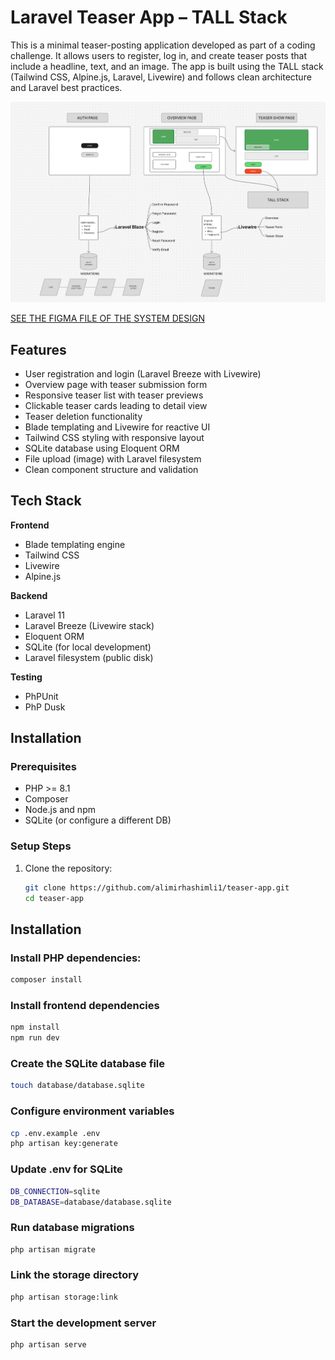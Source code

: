 # Laravel Teaser App – TALL Stack

This is a minimal teaser-posting application developed as part of a coding challenge. It allows users to register, log in, and create teaser posts that include a headline, text, and an image. The app is built using the TALL stack (Tailwind CSS, Alpine.js, Laravel, Livewire) and follows clean architecture and Laravel best practices.

![System design](system_design.png)

[SEE THE FIGMA FILE OF THE SYSTEM DESIGN](https://www.figma.com/board/SY41bjgD94Ltj7IqlXi0hr/Untitled?node-id=0-1&t=qM5eBj4vjC8l99nL-1)


## Features

- User registration and login (Laravel Breeze with Livewire)
- Overview page with teaser submission form
- Responsive teaser list with teaser previews
- Clickable teaser cards leading to detail view
- Teaser deletion functionality
- Blade templating and Livewire for reactive UI
- Tailwind CSS styling with responsive layout
- SQLite database using Eloquent ORM
- File upload (image) with Laravel filesystem
- Clean component structure and validation

## Tech Stack

**Frontend**
- Blade templating engine
- Tailwind CSS
- Livewire
- Alpine.js

**Backend**
- Laravel 11
- Laravel Breeze (Livewire stack)
- Eloquent ORM
- SQLite (for local development)
- Laravel filesystem (public disk)

**Testing**
- PhPUnit
- PhP Dusk


## Installation

### Prerequisites

- PHP >= 8.1
- Composer
- Node.js and npm
- SQLite (or configure a different DB)

### Setup Steps

1. Clone the repository:
   ```bash
   git clone https://github.com/alimirhashimli1/teaser-app.git
   cd teaser-app

## Installation

### Install PHP dependencies:

```bash
composer install
```

###  Install frontend  dependencies

```bash
npm install
npm run dev
```

###  Create the SQLite database file

```bash
touch database/database.sqlite
```

###  Configure environment variables

```bash
cp .env.example .env
php artisan key:generate

```

###  Update .env for SQLite 

```bash
DB_CONNECTION=sqlite
DB_DATABASE=database/database.sqlite

```

###  Run database migrations

```bash
php artisan migrate
```

###  Link the storage directory
```bash
php artisan storage:link
```

###  Start the development server
```bash
php artisan serve
```
